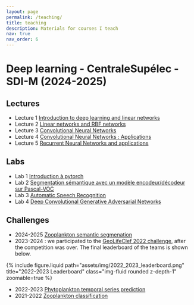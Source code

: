 ```yaml
---
layout: page
permalink: /teaching/
title: teaching
description: Materials for courses I teach
nav: true
nav_order: 6
---
```


# Deep learning - CentraleSupélec - SDI-M (2024-2025)

## Lectures

- Lecture 1 [Introduction to deep learning and linear networks](https://frezza.pages.centralesupelec.fr/teachml2/Supports/NeuralNetworks/00-intro.html)
- Lecture 2 [Linear networks and RBF networks](https://frezza.pages.centralesupelec.fr/teachml2/Supports/NeuralNetworks/02-ffn.html)
- Lecture 3 [Convolutional Neural Networks](https://frezza.pages.centralesupelec.fr/teachml2/Supports/NeuralNetworks/03-cnn.html)
- Lecture 4 [Convolutional Neural Networks : Applications](https://frezza.pages.centralesupelec.fr/teachml2/Supports/NeuralNetworks/04-cnn.html)
- Lecture 5 [Recurrent Neural Networks and applications](https://frezza.pages.centralesupelec.fr/teachml2/Supports/NeuralNetworks/05-rnn.html)

## Labs

- Lab 1 [Introduction à pytorch](https://ia2vr.gitlabpages.inria.fr/iliar/pytorch_introduction.html)
- Lab 2 [Segmentation sémantique avec un modèle encodeur/décodeur sur Pascal-VOC](https://ia2vr.gitlabpages.inria.fr/deeplearning/lab2.html)
- Lab 3 [Automatic Speech Recognition](https://ia2vr.gitlabpages.inria.fr/deeplearning/lab2.html)
- Lab 4 [Deep Convolutional Generative Adversarial Networks](https://teaching.pages.centralesupelec.fr/deeplearning-lectures-build/03-pytorch-gan.html)

## Challenges

- 2024-2025 [Zooplankton semantic segmenation](https://www.kaggle.com/competitions/3md4040-2025-challenge/overview)
- 2023-2024 : we participated to the [GeoLifeClef 2022 challenge](https://www.kaggle.com/competitions/geolifeclef-2022-lifeclef-2022-fgvc9/overview), after the competition was over. The final leaderboard of the teams is shown below.


<div class="row">
    <div class="col-sm-4">
	</div>
    <div class="col-sm-4">
		{% include figure.liquid path="assets/img/2022_2023_leaderboard.png" title="2022-2023 Leaderboard" class="img-fluid rounded z-depth-1" zoomable=true %}
    </div>
    <div class="col-sm-4">
	</div>
</div>



- 2022-2023 [Phytoplankton temporal series prediction](https://www.kaggle.com/c/temporal-prediction-of-plankton)
- 2021-2022 [Zooplankton classification](https://www.kaggle.com/c/3md4040-2022-challenge)
